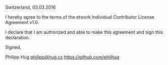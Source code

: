 Switzerland, 03.03.2016

I hereby agree to the terms of the etwork Individual Contributor License
Agreement v1.0.

I declare that I am authorized and able to make this agreement and sign this
declaration.

Signed,

Philipp Hug <philipp@hug.cx> https://github.com/philhug

